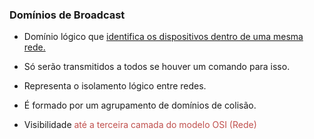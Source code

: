 ### Domínios de Broadcast

- Domínio lógico que <u>identifica os dispositivos dentro de uma mesma rede.</u>

- Só serão transmitidos a todos se houver um comando para isso.

- Representa o isolamento lógico entre redes.

- É formado por um agrupamento de domínios de colisão.

- Visibilidade <font color="#c0504d">até a terceira camada do modelo OSI (Rede)</font>